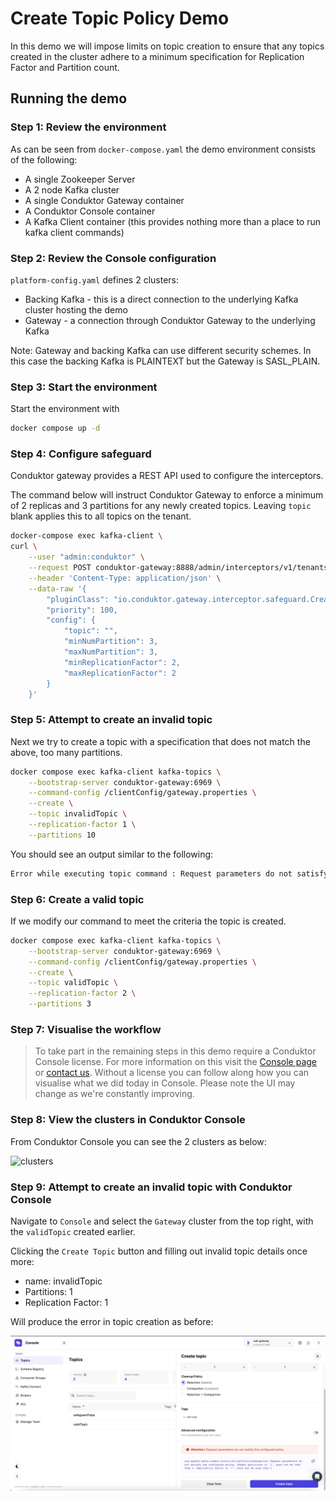 # Create Topic Policy Demo

In this demo we will impose limits on topic creation to ensure that any topics created in the cluster adhere to a minimum specification for Replication Factor and Partition count.

## Running the demo

### Step 1: Review the environment

As can be seen from `docker-compose.yaml` the demo environment consists of the following:

* A single Zookeeper Server
* A 2 node Kafka cluster
* A single Conduktor Gateway container
* A Conduktor Console container
* A Kafka Client container (this provides nothing more than a place to run kafka client commands)

### Step 2: Review the Console configuration

`platform-config.yaml` defines 2 clusters:

* Backing Kafka - this is a direct connection to the underlying Kafka cluster hosting the demo
* Gateway - a connection through Conduktor Gateway to the underlying Kafka

Note: Gateway and backing Kafka can use different security schemes. 
In this case the backing Kafka is PLAINTEXT but the Gateway is SASL_PLAIN.

### Step 3: Start the environment

Start the environment with

```bash
docker compose up -d
```

### Step 4: Configure safeguard

Conduktor gateway provides a REST API used to configure the interceptors.

The command below will instruct Conduktor Gateway to enforce a minimum of 2 replicas and 3 partitions for any newly created topics. Leaving `topic` blank applies this to all topics on the tenant.

```bash
docker-compose exec kafka-client \
curl \
    --user "admin:conduktor" \
    --request POST conduktor-gateway:8888/admin/interceptors/v1/tenants/someTenant/users/someUser/interceptors/guard-create-topics \
    --header 'Content-Type: application/json' \
    --data-raw '{
        "pluginClass": "io.conduktor.gateway.interceptor.safeguard.CreateTopicPolicyPlugin",
        "priority": 100,
        "config": { 
            "topic": "",
            "minNumPartition": 3,
            "maxNumPartition": 3,
            "minReplicationFactor": 2,
            "maxReplicationFactor": 2 
        }
    }'
```

### Step 5: Attempt to create an invalid topic

Next we try to create a topic with a specification that does not match the above, too many partitions.

```bash
docker compose exec kafka-client kafka-topics \
    --bootstrap-server conduktor-gateway:6969 \
    --command-config /clientConfig/gateway.properties \
    --create \
    --topic invalidTopic \
    --replication-factor 1 \
    --partitions 10
```

You should see an output similar to the following:

```bash
Error while executing topic command : Request parameters do not satisfy the configured policy. Number partitions is '10', must not be greater than 3. Replication factor is '1', must not be less than 2
```
### Step 6: Create a valid topic

If we modify our command to meet the criteria the topic is created.

```bash
docker compose exec kafka-client kafka-topics \
    --bootstrap-server conduktor-gateway:6969 \
    --command-config /clientConfig/gateway.properties \
    --create \
    --topic validTopic \
    --replication-factor 2 \
    --partitions 3
```
### Step 7: Visualise the workflow

> To take part in the remaining steps in this demo require a Conduktor Console license. For more information on this visit the [Console page](https://www.conduktor.io/console/) or [contact us](https://www.conduktor.io/contact/). 
> Without a license you can follow along how you can visualise what we did today in Console. Please note the UI may change as we're constantly improving.
### Step 8: View the clusters in Conduktor Console

From Conduktor Console you can see the 2 clusters as below:

![clusters](images/clusters.png "Clusters")

### Step 9: Attempt to create an invalid topic with Conduktor Console

Navigate to `Console` and select the `Gateway` cluster from the top right, with the `validTopic` created earlier.

Clicking the `Create Topic` button and filling out invalid topic details once more:

* name: invalidTopic
* Partitions: 1
* Replication Factor: 1

Will produce the error in topic creation as before:

![create a topic](images/invalid_topic.png "Attempt to create an invalid topic")
